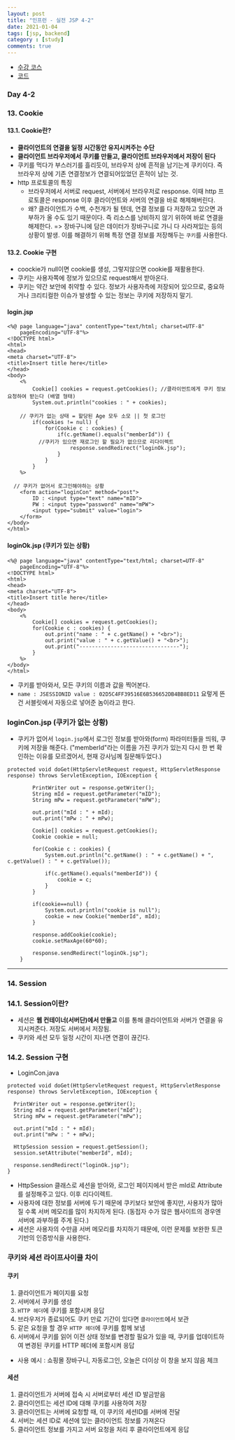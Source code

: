 ```yaml
---
layout: post
title: "인프런 - 실전 JSP 4-2"
date: 2021-01-04
tags: [jsp, backend]
category : [study]
comments: true
---
```


- [수강 코스](https://www.inflearn.com/course/%EC%8B%A4%EC%A0%84-jsp_renew/lecture/13652)
- [코드](https://github.com/JooMal/withBackendRoadmap/tree/main/JSP/SessionAndCookie)

### Day 4-2

### 13. Cookie

#### 13.1. Cookie란?
- **클라이언트의 연결을 일정 시간동안 유지시켜주는 수단**
- **클라이언트 브라우저에서 쿠키를 만들고, 클라이언트 브라우저에서 저장이 된다**
- 쿠키를 먹다가 부스러기를 흘리듯이, 브라우저 상에 흔적을 남기는게 쿠키이다. 즉 브라우저 상에 기존 연결정보가 연결되어있었던 흔적이 남는 것.
- http 프로토콜의 특징
  - 브라우저에서 서버로 request, 서버에서 브라우저로 response. 이때 http 프로토콜은 response 이후 클라이언트와 서버의 연결을 바로 해제해버린다.
  - 왜? 클라이언트가 수백, 수천개가 될 텐데, 연결 정보를 다 저장하고 있으면 과부하가 올 수도 있기 때문이다. 즉 리소스를 낭비하지 않기 위하여 바로 연결을 해제한다. => 장바구니에 담은 데이터가 장바구니로 가니 다 사라져있는 등의 상황이 발생. 이를 해결하기 위해 특정 연결 정보를 저장해두는 `쿠키`를 사용한다.

#### 13.2. Cookie 구현
- coockie가 null이면 cookie를 생성, 그렇지않으면 cookie를 재활용한다.
- 쿠키는 사용자쪽에 정보가 있으므로 request해서 받아온다.
- 쿠키는 약간 보안에 취약할 수 있다. 정보가 사용자측에 저장되어 있으므로, 중요하거나 크리티컬한 이슈가 발생할 수 있는 정보는 쿠키에 저장하지 말기.


#### login.jsp

```
<%@ page language="java" contentType="text/html; charset=UTF-8"
    pageEncoding="UTF-8"%>
<!DOCTYPE html>
<html>
<head>
<meta charset="UTF-8">
<title>Insert title here</title>
</head>
<body>
	<%
		Cookie[] cookies = request.getCookies(); //클라이언트에게 쿠키 정보 요청하여 받는다 (배열 형태)
		System.out.println("cookies : " + cookies);

    // 쿠키가 없는 상태 = 할당된 Age 모두 소모 || 첫 로그인
		if(cookies != null) {
			for(Cookie c : cookies) {
				if(c.getName().equals("memberId")) {
          //쿠키가 있으면 재로그인 할 필요가 없으므로 리다이렉트
					response.sendRedirect("loginOk.jsp");
				}
			}
		}
	%>

  // 쿠키가 없어서 로그인해야하는 상황
	<form action="loginCon" method="post">
		ID : <input type="text" name="mID">
		PW : <input type="password" name="mPW">
		<input type="submit" value="login">
	</form>
</body>
</html>
```

#### loginOk.jsp (쿠키가 있는 상황)

```
<%@ page language="java" contentType="text/html; charset=UTF-8"
    pageEncoding="UTF-8"%>
<!DOCTYPE html>
<html>
<head>
<meta charset="UTF-8">
<title>Insert title here</title>
</head>
<body>
	<%
		Cookie[] cookies = request.getCookies();
		for(Cookie c : cookies) {
			out.print("name : " + c.getName() + "<br>");
			out.print("value : " + c.getValue() + "<br>");
			out.print("--------------------------------");
		}
	%>
</body>
</html>
```

- 쿠키를 받아와서, 모든 쿠키의 이름과 값을 찍어본다.
- `name : JSESSIONID
value : 02D5C4FF39516E6B536652DB4BB8ED11` 요렇게 뜬건 서블릿에서 자동으로 넣어준 놈이라고 한다.


### loginCon.jsp (쿠키가 없는 상황)
- 쿠키가 없어서 `login.jsp`에서 로그인 정보를 받아와(form) 파라미터들을 띄워, 쿠키에 저장을 해준다. ("memberId"라는 이름을 가진 쿠키가 있는지 다시 한 번 확인하는 이유를 모르겠어서, 현재 강사님께 질문해두었다.)

```
protected void doGet(HttpServletRequest request, HttpServletResponse response) throws ServletException, IOException {

		PrintWriter out = response.getWriter();
		String mId = request.getParameter("mID");
		String mPw = request.getParameter("mPW");

		out.print("mId : " + mId);
		out.print("mPw : " + mPw);

		Cookie[] cookies = request.getCookies();
		Cookie cookie = null;

		for(Cookie c : cookies) {
			System.out.println("c.getName() : " + c.getName() + ", c.getValue() : " + c.getValue());

			if(c.getName().equals("memberId")) {
				cookie = c;
			}
		}

		if(cookie==null) {
			System.out.println("cookie is null");
			cookie = new Cookie("memberId", mId);
		}

		response.addCookie(cookie);
		cookie.setMaxAge(60*60);

		response.sendRedirect("loginOk.jsp");
	}
```

---

### 14. Session

### 14.1. Session이란?
- 세션은 **웹 컨테이너(서버단)에서 만들고** 이를 통해 클라이언트와 서버가 연결을 유지시켜준다. 저장도 서버에서 저장됨.
- 쿠키와 세션 모두 일정 시간이 지나면 연결이 끊긴다.

### 14.2. Session 구현

- LoginCon.java

```
protected void doGet(HttpServletRequest request, HttpServletResponse response) throws ServletException, IOException {

  PrintWriter out = response.getWriter();
  String mId = request.getParameter("mId");
  String mPw = request.getParameter("mPw");

  out.print("mId : " + mId);
  out.print("mPw : " + mPw);

  HttpSession session = request.getSession();
  session.setAttribute("memberId", mId);

  response.sendRedirect("loginOk.jsp");
}
```

- HttpSession 클래스로 세션을 받아와, 로그인 페이지에서 받은 mId로 Attribute를 설정해주고 있다. 이후 리다이렉트.
- 사용자에 대한 정보를 서버에 두기 때문에 쿠키보다 보안에 좋지만, 사용자가 많아질 수록 서버 메모리를 많이 차지하게 된다. (동접자 수가 많은 웹사이트의 경우엔 서버에 과부하를 주게 된다.)
- 세션은 사용자의 수만큼 서버 메모리를 차지하기 때문에, 이런 문제를 보완한 토큰 기반의 인증방식을 사용한다.


### 쿠키와 세션 라이프사이클 차이

#### 쿠키
1. 클라이언트가 페이지를 요청
2. 서버에서 쿠키를 생성
3. `HTTP 헤더`에 쿠키를 포함시켜 응답
4. 브라우저가 종료되어도 쿠키 만료 기간이 있다면 `클라이언트`에서 보관
5. 같은 요청을 할 경우 `HTTP 헤더`에 쿠키를 함께 보냄
6. 서버에서 쿠키를 읽어 이전 상태 정보를 변경할 필요가 있을 때, 쿠키를 업데이트하여 변경된 쿠키를 HTTP 헤더에 포함시켜 응답
- 사용 예시 : 쇼핑몰 장바구니, 자동로그인, 오늘은 더이상 이 창을 보지 않음 체크

#### 세션
1. 클라이언트가 서버에 접속 시 서버로부터 세션 ID 발금받음
2. 클라이언트는 세션 ID에 대해 쿠키를 사용하여 저장
3. 클라이언트는 서버에 요청할 때, 이 쿠키의 세션ID를 서버에 전달
4. 서버는 세션 ID로 세션에 있는 클라이언트 정보를 가져온다
5. 클라이언트 정보를 가지고 서버 요청을 처리 후 클라이언트에게 응답
